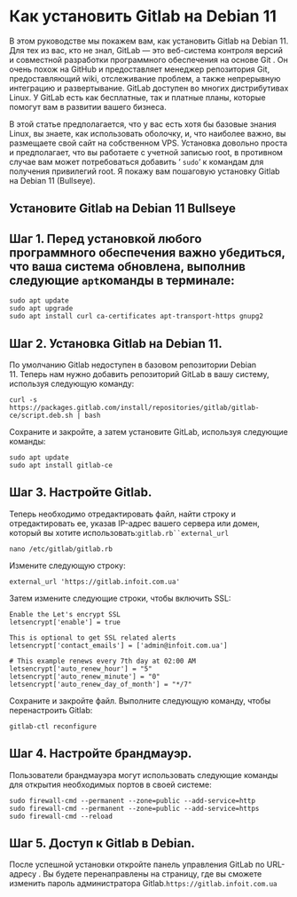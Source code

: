 # Как установить Gitlab на Debian 11

В этом руководстве мы покажем вам, как установить Gitlab на Debian 11. Для тех из вас, кто не знал, GitLab — это веб-система контроля версий и совместной разработки программного обеспечения на основе Git . Он очень похож на GitHub и предоставляет менеджер репозитория Git, предоставляющий wiki, отслеживание проблем, а также непрерывную интеграцию и развертывание. GitLab доступен во многих дистрибутивах Linux. У GitLab есть как бесплатные, так и платные планы, которые помогут вам в развитии вашего бизнеса.

В этой статье предполагается, что у вас есть хотя бы базовые знания Linux, вы знаете, как использовать оболочку, и, что наиболее важно, вы размещаете свой сайт на собственном VPS. Установка довольно проста и предполагает, что вы работаете с учетной записью root, в противном случае вам может потребоваться добавить ‘ `sudo`‘ к командам для получения привилегий root. Я покажу вам пошаговую установку Gitlab на Debian 11 (Bullseye).

## Установите Gitlab на Debian 11 Bullseye

## Шаг 1. Перед установкой любого программного обеспечения важно убедиться, что ваша система обновлена, выполнив следующие `apt`команды в терминале:
```
sudo apt update
sudo apt upgrade
sudo apt install curl ca-certificates apt-transport-https gnupg2
```
## Шаг 2. Установка Gitlab на Debian 11.

По умолчанию Gitlab недоступен в базовом репозитории Debian 11. Теперь нам нужно добавить репозиторий GitLab в вашу систему, используя следующую команду:

```
curl -s https://packages.gitlab.com/install/repositories/gitlab/gitlab-ce/script.deb.sh | bash
```

Сохраните и закройте, а затем установите GitLab, используя следующие команды:
```
sudo apt update
sudo apt install gitlab-ce
```
## Шаг 3. Настройте Gitlab.

Теперь необходимо отредактировать файл, найти строку и отредактировать ее, указав IP-адрес вашего сервера или домен, который вы хотите использовать:`gitlab.rb``external_url`
```
nano /etc/gitlab/gitlab.rb
```
Измените следующую строку:
```
external_url 'https://gitlab.infoit.com.ua'
```
Затем измените следующие строки, чтобы включить SSL:
```
Enable the Let's encrypt SSL
letsencrypt['enable'] = true

This is optional to get SSL related alerts
letsencrypt['contact_emails'] = ['admin@infoit.com.ua']

# This example renews every 7th day at 02:00 AM
letsencrypt['auto_renew_hour'] = "5"
letsencrypt['auto_renew_minute'] = "0"
letsencrypt['auto_renew_day_of_month'] = "*/7"
```
Сохраните и закройте файл. Выполните следующую команду, чтобы перенастроить Gitlab:
```
gitlab-ctl reconfigure
```
## Шаг 4. Настройте брандмауэр.

Пользователи брандмауэра могут использовать следующие команды для открытия необходимых портов в своей системе:
```
sudo firewall-cmd --permanent --zone=public --add-service=http 
sudo firewall-cmd --permanent --zone=public --add-service=https 
sudo firewall-cmd --reload
```
## Шаг 5. Доступ к Gitlab в Debian.

После успешной установки откройте панель управления GitLab по URL-адресу . Вы будете перенаправлены на страницу, где вы сможете изменить пароль администратора Gitlab.`https://gitlab.infoit.com.ua`